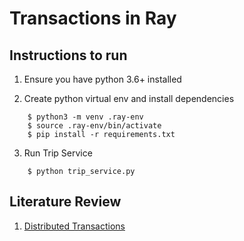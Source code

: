 # Transactions in Ray

## Instructions to run

1. Ensure you have python 3.6+ installed

2. Create python virtual env and install dependencies
```
    $ python3 -m venv .ray-env
    $ source .ray-env/bin/activate
    $ pip install -r requirements.txt
```

3. Run Trip Service
```
    $ python trip_service.py
```


## Literature Review
1. [Distributed Transactions](https://docs.google.com/presentation/d/1a7eXFUBe_PHn9NMTaNEqCsL-ENnUzifyI42KQlBceHo/edit#slide=id.p)
